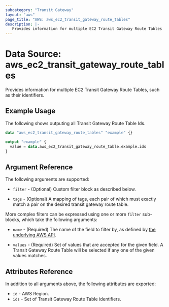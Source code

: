```yaml
---
subcategory: "Transit Gateway"
layout: "aws"
page_title: "AWS: aws_ec2_transit_gateway_route_tables"
description: |-
   Provides information for multiple EC2 Transit Gateway Route Tables
---
```


# Data Source: aws_ec2_transit_gateway_route_tables

Provides information for multiple EC2 Transit Gateway Route Tables, such as their identifiers.

## Example Usage

The following shows outputing all Transit Gateway Route Table Ids.

```terraform
data "aws_ec2_transit_gateway_route_tables" "example" {}

output "example" {
  value = data.aws_ec2_transit_gateway_route_table.example.ids
}
```

## Argument Reference

The following arguments are supported:

* `filter` - (Optional) Custom filter block as described below.

* `tags` - (Optional) A mapping of tags, each pair of which must exactly match
  a pair on the desired transit gateway route table.

More complex filters can be expressed using one or more `filter` sub-blocks,
which take the following arguments:

* `name` - (Required) The name of the field to filter by, as defined by
  [the underlying AWS API](https://docs.aws.amazon.com/AWSEC2/latest/APIReference/API_DescribeTransitGatewayRouteTables.html).

* `values` - (Required) Set of values that are accepted for the given field.
  A Transit Gateway Route Table will be selected if any one of the given values matches.

## Attributes Reference

In addition to all arguments above, the following attributes are exported:

* `id` - AWS Region.
* `ids` - Set of Transit Gateway Route Table identifiers.

